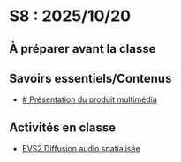 # S8 : <!-- %: S8 -->2025/10/20<!-- %; -->

## À préparer avant la classe

## Savoirs essentiels/Contenus

* [ <!-- %: BLOC2_SAVOIR7  --># Présentation du produit multimédia<!-- %; -->](../../03-savoirs/02/07/README.md)

## Activités en classe

* [ EVS2 <!-- %: BLOC2 -->Diffusion audio spatialisée<!-- %; -->](../../04-evaluations/sommatives/02/)

